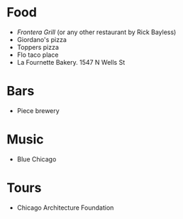 # Food

* *Frontera Grill* (or any other restaurant by Rick Bayless)
* Giordano's pizza
* Toppers pizza
* Flo taco place
* La Fournette Bakery. 1547 N Wells St

# Bars

* Piece brewery

# Music

* Blue Chicago

# Tours

* Chicago Architecture Foundation
